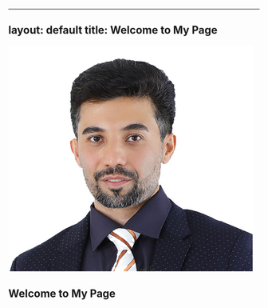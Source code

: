 <!-- index.md -->

---
layout: default
title: Welcome to My Page
---

![Your Profile Picture](/assets/M.R.jpg)

## Welcome to My Page

<!-- Add any introductory content here -->
